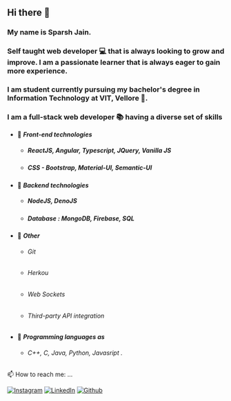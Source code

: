 ## Hi there 👋

### My name is Sparsh Jain. 
### Self taught web developer 💻 that is always looking to grow and improve. I am a passionate learner that is always eager to gain more experience.
### I am student currently pursuing my bachelor's degree in Information Technology at VIT, Vellore 🏫. 
### I am a full-stack web developer 📚 having a diverse set of skills 

* 📝 ***Front-end technologies***

  * ##### ReactJS, Angular, Typescript, JQuery, Vanilla JS
  
  * ##### CSS - Bootstrap, Material-UI, Semantic-UI
* 📝 ***Backend technologies***
  * ##### NodeJS, DenoJS
  * ##### Database : MongoDB, Firebase, SQL
 
 <!--
   <img src='https://github.com/SparshJain2000/SparshJain2000/blob/master/images/nodejs.png' width="100"> <img src='https://github.com/SparshJain2000/SparshJain2000/blob/master/images/deno.svg' width="100"> <img src='https://github.com/SparshJain2000/SparshJain2000/blob/master/images/express.png' width="100">

  * #### Database :

  <img src='https://github.com/SparshJain2000/SparshJain2000/blob/master/images/mongo.png' width="100"> <img src='https://github.com/SparshJain2000/SparshJain2000/blob/master/images/firebase.png' width="100">
-->
* 📝 ***Other***
  * ###### Git
  * ###### Herkou
  * ###### Web Sockets
  * ###### Third-party API integration
  
<!--
  <img src='https://github.com/SparshJain2000/SparshJain2000/blob/master/images/git.png' width="100"> <img src='https://github.com/SparshJain2000/SparshJain2000/blob/master/images/heroku.png' width="100"> <img src='https://github.com/SparshJain2000/SparshJain2000/blob/master/images/socket.png' width="100">
-->
* 📝 ***Programming languages as***
  * ###### C++, C, Java, Python, Javasript .
<!--
**SparshJain2000/SparshJain2000** is a ✨ _special_ ✨ repository because its `README.md` (this file) appears on your GitHub profile.

Here are some ideas to get you started: 

- 🔭 I’m currently working on ...
- 🌱 I’m currently learning ...
- 👯 I’m looking to collaborate on ...
- 🤔 I’m looking for help with ...
- 💬 Ask me about ...
- 📫 How to reach me: ...
- 😄 Pronouns: ...
- ⚡ Fun fact: ...
-->
📫 How to reach me: ...

[![Instagram](https://img.shields.io/static/v1.svg?label=follow&message=@sparsh._jain&color=grey&logo=instagram&style=for-the-badge&logoColor=white&colorA=critical)](https://www.instagram.com/sparsh._jain/) [![LinkedIn](https://img.shields.io/static/v1.svg?label=connect&message=@SparshJain&color=success&logo=linkedin&style=for-the-badge&logoColor=white&colorA=blue)](https://www.linkedin.com/in/sparsh-jain-87379a168/) [![Github](https://img.shields.io/static/v1.svg?label=follow&message=@SparshJain2000&color=grey&logo=github&style=for-the-badge&logoColor=white&colorA=black)](https://www.github.com/SparshJain2000/)
